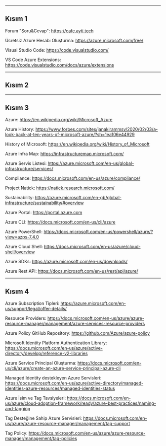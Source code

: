 

---
## Kısım 1

Forum "Soru&Cevap": https://cafe.ayti.tech

Ücretsiz Azure Hesabı Oluşturma: https://azure.microsoft.com/free/

Visual Studio Code: https://code.visualstudio.com/

VS Code Azure Extensions: https://code.visualstudio.com/docs/azure/extensions

---

## Kısım 2

---

## Kısım 3

Azure: https://en.wikipedia.org/wiki/Microsoft_Azure

Azure History: https://www.forbes.com/sites/janakirammsv/2020/02/03/a-look-back-at-ten-years-of-microsoft-azure/?sh=1ea106e44929

History of Microsoft: https://en.wikipedia.org/wiki/History_of_Microsoft

Azure Infra Map: https://infrastructuremap.microsoft.com/

Azure Servis Listesi: https://azure.microsoft.com/en-us/global-infrastructure/services/ 

Compliance: https://docs.microsoft.com/en-us/azure/compliance/

Project Natick: https://natick.research.microsoft.com/

Sustainability: https://azure.microsoft.com/en-gb/global-infrastructure/sustainability/#overview 

Azure Portal: https://portal.azure.com

Azure CLI: https://docs.microsoft.com/en-us/cli/azure

Azure PowerShell: https://docs.microsoft.com/en-us/powershell/azure/?view=azps-7.4.0 

Azure Cloud Shell: https://docs.microsoft.com/en-us/azure/cloud-shell/overview

Azure SDKs: https://azure.microsoft.com/en-us/downloads/

Azure Rest API: https://docs.microsoft.com/en-us/rest/api/azure/

---
## Kısım 4

Azure Subscription Tipleri: https://azure.microsoft.com/en-us/support/legal/offer-details/

Resource Providers: https://docs.microsoft.com/en-us/azure/azure-resource-manager/management/azure-services-resource-providers

Azure Policy GitHub Repository: https://github.com/Azure/azure-policy 

Microsoft Identity Platform Authentication Library: https://docs.microsoft.com/en-us/azure/active-directory/develop/reference-v2-libraries

Azure Service Principal Oluşturma: https://docs.microsoft.com/en-us/cli/azure/create-an-azure-service-principal-azure-cli

Managed Identity destekleyen Azure Servisleri: https://docs.microsoft.com/en-us/azure/active-directory/managed-identities-azure-resources/managed-identities-status

Azure İsim ve Tag Tavsiyeleri: https://docs.microsoft.com/en-us/azure/cloud-adoption-framework/ready/azure-best-practices/naming-and-tagging 

Tag Desteğine Sahip Azure Servisleri: https://docs.microsoft.com/en-us/azure/azure-resource-manager/management/tag-support

Tag Policy: https://docs.microsoft.com/en-us/azure/azure-resource-manager/management/tag-policies 
